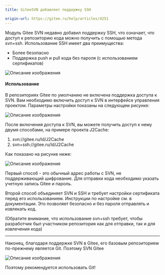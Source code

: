 ```yaml
---
title: GiteeSVN добавляет поддержку SSH

origin-url: https://gitee.ru/help/articles/4251
---
```


Модуль Gitee SVN недавно добавил поддержку SSH, что означает, что доступ к репозиторию кода можно получить с помощью метода svn+ssh. Использование SSH имеет два преимущества:

- Более безопасно
- Поддержка push и pull кода без пароля (с использованием сертификатов)

![Описание изображения](https://images.gitee.ru/uploads/images/2019/0604/110508_23520888_669935.png )

#### Использование

В репозиториях Gitee по умолчанию не включена поддержка доступа к SVN. Вам необходимо включить доступ к SVN в интерфейсе управления проектом. Параметры настройки показаны на следующем рисунке:

![Описание изображения](https://images.gitee.ru/uploads/images/2019/0604/110530_c6de24ba_669935.png )

После включения доступа к SVN, вы можете получить доступ к нему двумя способами, на примере проекта J2Cache:

1. svn://gitee.ru/ld/J2Cache
2. svn+ssh://gitee.ru/ld/J2Cache

Как показано на рисунке ниже:

![Описание изображения](https://images.gitee.ru/uploads/images/2019/0604/110611_9b3bffe7_669935.png )

Первый способ - это обычный адрес работы с SVN, не поддерживающий шифрование. Для отправки кода необходимо указать учетную запись Gitee и пароль.

Второй способ объединяет SVN и SSH и требует настройки сертификата перед его использованием. Инструкции по настройке см. в документации. Это позволяет безопасно и без пароля отправлять и извлекать код.

(Обратите внимание, что использование svn+ssh требует, чтобы разработчик был участником репозитория как для отправки, так и для извлечения кода)

------------------

Наконец, благодаря поддержке SVN в Gitee, его базовым репозиторием по-прежнему является Git. Поэтому SVN Gitee

![Описание изображения](https://images.gitee.ru/uploads/images/2019/0604/110651_1905c195_669935.png )

Поэтому рекомендуется использовать Git!